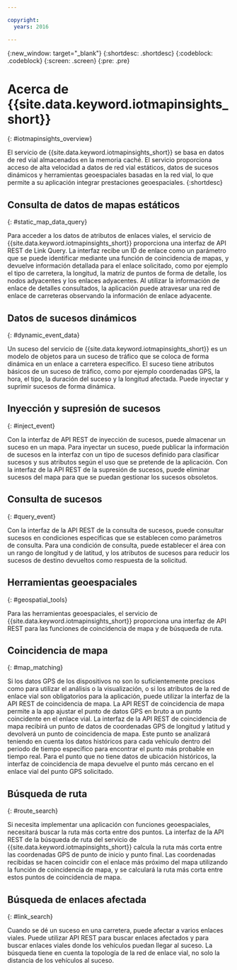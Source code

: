 ```yaml
---

copyright:
  years: 2016

---
```


{:new_window: target="_blank"}
{:shortdesc: .shortdesc}
{:codeblock: .codeblock}
{:screen: .screen}
{:pre: .pre}


# Acerca de {{site.data.keyword.iotmapinsights_short}}
{: #iotmapinsights_overview}

El servicio de {{site.data.keyword.iotmapinsights_short}} se basa en datos de red vial almacenados en la memoria caché. El servicio proporciona acceso de alta velocidad a datos de red vial estáticos, datos de sucesos dinámicos y herramientas geoespaciales basadas en la red vial, lo que permite a su aplicación integrar prestaciones geoespaciales.
{:shortdesc}

## Consulta de datos de mapas estáticos
{: #static_map_data_query}

Para acceder a los datos de atributos de enlaces viales, el servicio de {{site.data.keyword.iotmapinsights_short}} proporciona una interfaz de API REST de Link Query. La interfaz recibe un ID de enlace como un parámetro que se puede identificar mediante una función de coincidencia de mapas, y devuelve información detallada para el enlace solicitado, como por ejemplo el tipo de carretera, la longitud, la matriz de puntos de forma de detalle, los nodos adyacentes y los enlaces adyacentes. Al utilizar la información de enlace de detalles consultados, la aplicación puede atravesar una red de enlace de carreteras observando la información de enlace adyacente.

## Datos de sucesos dinámicos
{: #dynamic_event_data}

Un suceso del servicio de {{site.data.keyword.iotmapinsights_short}} es un modelo de objetos para un suceso de tráfico que se coloca de forma dinámica en un enlace a carretera específico. El suceso tiene atributos básicos de un suceso de tráfico, como por ejemplo coordenadas GPS, la hora, el tipo, la duración del suceso y la longitud afectada. Puede inyectar y suprimir sucesos de forma dinámica.

## Inyección y supresión de sucesos
{: #inject_event}

Con la interfaz de API REST de inyección de sucesos, puede almacenar un suceso en un mapa. Para inyectar un suceso, puede publicar la información de sucesos en la interfaz con un tipo de sucesos definido para clasificar sucesos y sus atributos según el uso que se pretende de la aplicación. Con la interfaz de la API REST de la supresión de sucesos, puede eliminar sucesos del mapa para que se puedan gestionar los sucesos obsoletos.

## Consulta de sucesos
{: #query_event}

Con la interfaz de la API REST de la consulta de sucesos, puede consultar sucesos en condiciones específicas que se establecen como parámetros de consulta. Para una condición de consulta, puede establecer el área con un rango de longitud y de latitud, y los atributos de sucesos para reducir los sucesos de destino devueltos como respuesta de la solicitud.

## Herramientas geoespaciales
{: #geospatial_tools}

Para las herramientas geoespaciales, el servicio de {{site.data.keyword.iotmapinsights_short}} proporciona una interfaz de API REST para las funciones de coincidencia de mapa y de búsqueda de ruta.

## Coincidencia de mapa
{: #map_matching}

Si los datos GPS de los dispositivos no son lo suficientemente precisos como para utilizar el análisis o la visualización, o si los atributos de la red de enlace vial son obligatorios para la aplicación, puede utilizar la interfaz de la API REST de coincidencia de mapa. La API REST de coincidencia de mapa permite a la app ajustar el punto de datos GPS en bruto a un punto coincidente en el enlace vial. La interfaz de la API REST de coincidencia de mapa recibirá un punto de datos de coordenadas GPS de longitud y latitud y devolverá un punto de coincidencia de mapa. Este punto se analizará teniendo en cuenta los datos históricos para cada vehículo dentro del periodo de tiempo específico para encontrar el punto más probable en tiempo real. Para el punto que no tiene datos de ubicación históricos, la interfaz de coincidencia de mapa devuelve el punto más cercano en el enlace vial del punto GPS solicitado.

## Búsqueda de ruta
{: #route_search}

Si necesita implementar una aplicación con funciones geoespaciales, necesitará buscar la ruta más corta entre dos puntos. La interfaz de la API REST de la búsqueda de ruta del servicio de {{site.data.keyword.iotmapinsights_short}} calcula la ruta más corta entre las coordenadas GPS de punto de inicio y punto final. Las coordenadas recibidas se hacen coincidir con el enlace más próximo del mapa utilizando la función de coincidencia de mapa, y se calculará la ruta más corta entre estos puntos de coincidencia de mapa.

## Búsqueda de enlaces afectada
{: #link_search}

Cuando se dé un suceso en una carretera, puede afectar a varios enlaces viales. Puede utilizar API REST para buscar enlaces afectados y para buscar enlaces viales donde los vehículos puedan llegar al suceso. La búsqueda tiene en cuenta la topología de la red de enlace vial, no solo la distancia de los vehículos al suceso.

